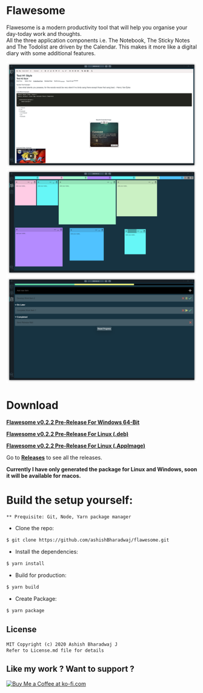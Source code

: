 # Flawesome
Flawesome is a modern productivity tool that will help you organise your day-today work and thoughts.
<br>
All the three application components i.e. The Notebook, The Sticky Notes and The Todolist are driven by the Calendar. This makes it more like a digital diary with some additional features.

<img src="assets/ScreenShotsTab1.png" alt="Application Tab 1 Screenshot"/>

<img src="assets/ScreenShotTab2.png" alt="Application Tab 2 Screenshot"/>

<img src="assets/ScreenShotTab3.png" alt="Application Tab 3 Screenshot"/>

# Download

   [**Flawesome v0.2.2 Pre-Release For Windows 64-Bit**](https://github.com/ashishBharadwaj/flawesome/releases/download/0.2.2/Flawesome.Setup.0.2.2.exe)

   [**Flawesome v0.2.2 Pre-Release For Linux (.deb)**](https://github.com/ashishBharadwaj/flawesome/releases/download/0.2.2/flawesome_amd64_0.2.2.deb)

   [**Flawesome v0.2.2 Pre-Release For Linux (.AppImage)**](https://github.com/ashishBharadwaj/flawesome/releases/download/0.2.2/Flawesome-0.2.2.AppImage) 

Go to [**Releases**](https://github.com/ashishBharadwaj/flawesome/releases) to see all the releases.

**Currently I have only generated the package for Linux and Windows, soon it will be available for macos.**

# Build the setup yourself:

    ** Prequisite: Git, Node, Yarn package manager

- Clone the repo:

```bash
$ git clone https://github.com/ashishBharadwaj/flawesome.git
```

- Install the dependencies:

```bash
$ yarn install
```

- Build for production:

```bash
$ yarn build
```

- Create Package:

```bash
$ yarn package
```

## License
    MIT Copyright (c) 2020 Ashish Bharadwaj J
    Refer to License.md file for details

## Like my work ? Want to support ?
<a href='https://ko-fi.com/Y8Y01N1WE' target='_blank'><img height='36' style='border:0px;height:36px;' src='https://cdn.ko-fi.com/cdn/kofi2.png?v=2' border='0' alt='Buy Me a Coffee at ko-fi.com' /></a>
